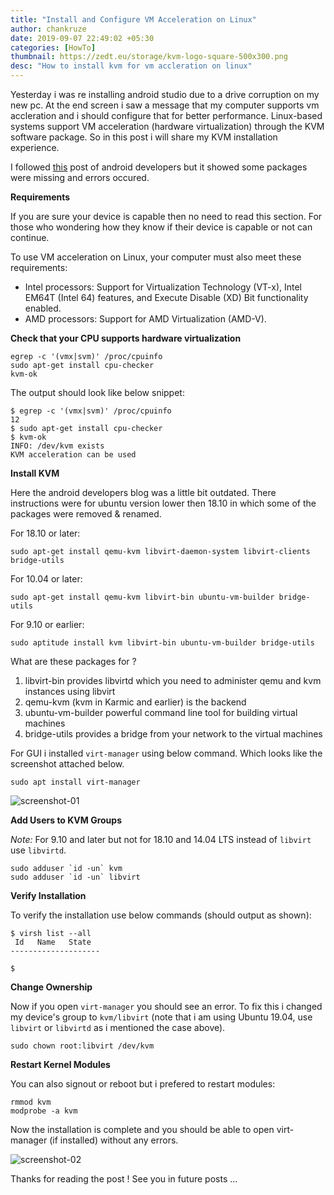 ```yaml
---
title: "Install and Configure VM Acceleration on Linux"
author: chankruze
date: 2019-09-07 22:49:02 +05:30
categories: [HowTo]
thumbnail: https://zedt.eu/storage/kvm-logo-square-500x300.png
desc: "How to install kvm for vm accleration on linux"
---
```

Yesterday i was re installing android studio due to a drive corruption on my new pc. At the end screen i saw a message that my computer supports vm accleration and i should configure that for better performance. Linux-based systems support VM acceleration (hardware virtualization) through the KVM software package. So in this post i will share my KVM installation experience.

I followed [this](https://developer.android.com/studio/run/emulator-acceleration?utm_source=android-studio#vm-linux) post of android developers but it showed some packages were missing and errors occured.

**Requirements**

If you are sure your device is capable then no need to read this section. For those who wondering how they know if their device is capable or not can continue.

To use VM acceleration on Linux, your computer must also meet these requirements:
- Intel processors: Support for Virtualization Technology (VT-x), Intel EM64T (Intel 64) features, and Execute Disable (XD) Bit functionality enabled.
- AMD processors: Support for AMD Virtualization (AMD-V).

**Check that your CPU supports hardware virtualization**

```
egrep -c '(vmx|svm)' /proc/cpuinfo
sudo apt-get install cpu-checker
kvm-ok
```

The output should look like below snippet:

```
$ egrep -c '(vmx|svm)' /proc/cpuinfo
12
$ sudo apt-get install cpu-checker
$ kvm-ok
INFO: /dev/kvm exists
KVM acceleration can be used
```

**Install KVM**

Here the android developers blog was a little bit outdated. There instructions were for ubuntu version lower then 18.10 in which some of the packages were removed & renamed.

For 18.10 or later:
```
sudo apt-get install qemu-kvm libvirt-daemon-system libvirt-clients bridge-utils
```

For 10.04 or later:

```
sudo apt-get install qemu-kvm libvirt-bin ubuntu-vm-builder bridge-utils
```

For 9.10 or earlier:

```
sudo aptitude install kvm libvirt-bin ubuntu-vm-builder bridge-utils
```

What are these packages for ?

1. libvirt-bin provides libvirtd which you need to administer qemu and kvm instances using libvirt
1. qemu-kvm (kvm in Karmic and earlier) is the backend
1. ubuntu-vm-builder powerful command line tool for building virtual machines
1. bridge-utils provides a bridge from your network to the virtual machines

For GUI i installed `virt-manager` using below command. Which looks like the screenshot attached below.

```
sudo apt install virt-manager
```

![screenshot-01](https://res.cloudinary.com/chankruze/image/upload/v1567939535/blog/kvm/Screenshot_from_2019-09-07_23-33-38.png)

**Add Users to KVM Groups**

_Note:_ For 9.10 and later but not for 18.10 and 14.04 LTS instead of `libvirt` use `libvirtd`.

```
sudo adduser `id -un` kvm
sudo adduser `id -un` libvirt
```

**Verify Installation**

To verify the installation use below commands (should output as shown):

```
$ virsh list --all
 Id   Name   State
--------------------

$
```

**Change Ownership**

Now if you open `virt-manager` you should see an error. To fix this i changed my device's group to `kvm/libvirt` (note that i am using Ubuntu 19.04, use `libvirt` or `libvirtd` as i mentioned the case above).

```
sudo chown root:libvirt /dev/kvm
```

**Restart Kernel Modules**

You can also signout or reboot but i prefered to restart modules:
```
rmmod kvm
modprobe -a kvm
```

Now the installation is complete and you should be able to open virt-manager (if installed) without any errors.

![screenshot-02](https://res.cloudinary.com/chankruze/image/upload/v1567939534/blog/kvm/Screenshot_from_2019-09-07_23-35-10.png)

Thanks for reading the post ! See you in future posts ...